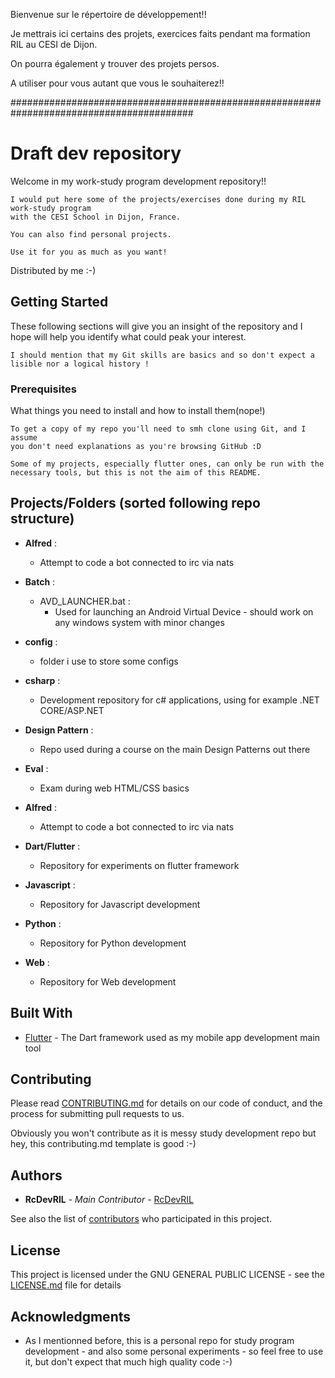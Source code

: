 Bienvenue sur le répertoire de développement!!

Je mettrais ici certains des projets, exercices faits pendant ma formation RIL au CESI de Dijon.

On pourra également y trouver des projets persos.

A utiliser pour vous autant que vous le souhaiterez!!

  #########################################################################################

# Draft dev repository

Welcome in my work-study program development repository!! 

    I would put here some of the projects/exercises done during my RIL work-study program
    with the CESI School in Dijon, France.
    
    You can also find personal projects.
    
    Use it for you as much as you want!
  
Distributed by me :-)

## Getting Started

These following sections will give you an insight of the repository and I hope will help you identify what could peak your interest.

    I should mention that my Git skills are basics and so don't expect a lisible nor a logical history !

### Prerequisites

What things you need to install and how to install them(nope!)

    To get a copy of my repo you'll need to smh clone using Git, and I assume
    you don't need explanations as you're browsing GitHub :D
    
    Some of my projects, especially flutter ones, can only be run with the 
    necessary tools, but this is not the aim of this README.
    
## Projects/Folders (sorted following repo structure)

* **Alfred** :
  - Attempt to code a bot connected to irc via nats

* **Batch** :
  - AVD_LAUNCHER.bat :
    -  Used for launching an Android Virtual Device - should work on any windows system with minor changes

* **config** :
  - folder i use to store some configs

* **csharp** :
  - Development repository for c# applications, using for example .NET CORE/ASP.NET

* **Design Pattern** :
  - Repo used during a course on the main Design Patterns out there

* **Eval** :
  - Exam during web HTML/CSS basics

* **Alfred** :
  - Attempt to code a bot connected to irc via nats

* **Dart/Flutter** :
  - Repository for experiments on flutter framework

* **Javascript** :
  - Repository for Javascript development

* **Python** :
  - Repository for Python development

* **Web** :
  - Repository for Web development

## Built With

* [Flutter](https://github.com/flutter/flutter/) - The Dart framework used as my mobile app development main tool

## Contributing

Please read [CONTRIBUTING.md](https://gist.github.com/PurpleBooth/b24679402957c63ec426) for details on our code of conduct, and the process for submitting pull requests to us.

Obviously you won't contribute as it is messy study development repo but hey, this contributing.md template is good :-)

## Authors

* **RcDevRIL** - *Main Contributor* - [RcDevRIL](https://github.com/RcDevRIL)

See also the list of [contributors](https://github.com/RcDevRIL/dev/contributors) who participated in this project.

## License

This project is licensed under the GNU GENERAL PUBLIC LICENSE - see the [LICENSE.md](https://github.com/RcDevRIL/dev/blob/master/LICENSE) file for details

## Acknowledgments

* As I mentionned before, this is a personal repo for study program development - and also some personal experiments - so feel free to use it, but don't expect that much high quality code :-)
